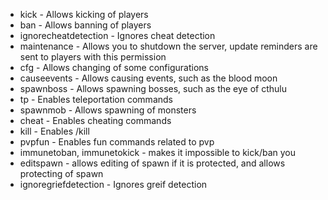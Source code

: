 * kick - Allows kicking of players
* ban - Allows banning of players
* ignorecheatdetection - Ignores cheat detection
* maintenance - Allows you to shutdown the server, update reminders are sent to players with this permission
* cfg - Allows changing of some configurations
* causeevents - Allows causing events, such as the blood moon
* spawnboss - Allows spawning bosses, such as the eye of cthulu
* tp - Enables teleportation commands
* spawnmob - Allows spawning of monsters
* cheat - Enables cheating commands
* kill - Enables /kill
* pvpfun - Enables fun commands related to pvp
* immunetoban, immunetokick - makes it impossible to kick/ban you
* editspawn - allows editing of spawn if it is protected, and allows protecting of spawn
* ignoregriefdetection - Ignores greif detection